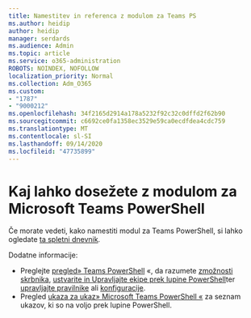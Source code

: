 ```yaml
---
title: Namestitev in referenca z modulom za Teams PS
ms.author: heidip
author: heidip
manager: serdards
ms.audience: Admin
ms.topic: article
ms.service: o365-administration
ROBOTS: NOINDEX, NOFOLLOW
localization_priority: Normal
ms.collection: Adm_O365
ms.custom:
- "1787"
- "9000212"
ms.openlocfilehash: 34f2165d2914a178a5232f92c32c0dffd2f62b90
ms.sourcegitcommit: c6692ce0fa1358ec3529e59ca0ecdfdea4cdc759
ms.translationtype: MT
ms.contentlocale: sl-SI
ms.lasthandoff: 09/14/2020
ms.locfileid: "47735899"
---
```

# <a name="what-you-can-accomplish-with-microsoft-teams-powershell-module"></a>Kaj lahko dosežete z modulom za Microsoft Teams PowerShell

Če morate vedeti, kako namestiti modul za Teams PowerShell, si lahko ogledate [ta spletni dnevnik](https://blogs.technet.microsoft.com/skypehybridguy/2017/11/07/microsoft-teams-powershell-support/).

Dodatne informacije:

- Preglejte [pregled» Teams PowerShell](https://docs.microsoft.com/MicrosoftTeams/teams-powershell-overview) «, da razumete [zmožnosti skrbnika](https://docs.microsoft.com/MicrosoftTeams/using-admin-roles), [ustvarite in Upravljajte ekipe prek lupine PowerShell](https://docs.microsoft.com/MicrosoftTeams/teams-powershell-overview#creating-and-managing-teams-via-powershell)ter [upravljajte pravilnike](https://docs.microsoft.com/MicrosoftTeams/teams-powershell-overview#managing-policies-via-powershell) ali [konfiguracije](https://docs.microsoft.com/MicrosoftTeams/teams-powershell-overview#managing-configurations-via-powershell). 
- Pregled [ukaza za ukaz» Microsoft Teams PowerShell «](https://docs.microsoft.com/powershell/module/teams/?view=teams-ps) za seznam ukazov, ki so na voljo prek lupine PowerShell. 
